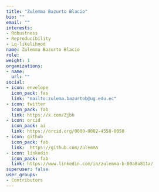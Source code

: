 ```yaml
---
title: "Zulemma Bazurto Blacio"
bio: ""
email: ""
interests:
- Robustness
- Reproducibility
- Lq-likelihood
name: Zulemma Bazurto Blacio
role:
weight: 1
organizations:
- name: 
  url: ""
social:
- icon: envelope
  icon_pack: fas
  link: "mailto:zulema.bazurtob@ug.edu.ec"
- icon: twitter
  icon_pack: fab
  link: https://x.com/Zjbb
- icon: orcid
  icon_pack: ai
  link: https://orcid.org/0000-0002-4558-8050
- icon: github
  icon_pack: fab
  link:  https://github.com/Zulemma
- icon: linkedin
  icon_pack: fab
  link: https://www.linkedin.com/in/zulemma-b-60a8a811a/
superuser: false
user_groups:
- Contributors
---
```


